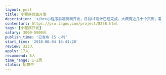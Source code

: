 ```yaml
---                
layout: post       
title: 小程序页面开发           
description: '</br>小程序前端页面开发，目前UI设计已经完成，大概有近几十个页面，需要完成前端页面开发工作。</br>要求：熟悉微信小程序前端开发，时间充裕，能配合后端开发完成整体项目开发工作。</br>'     
contenturl: https://pro.lagou.com/project/8258.html      
tags: [小程序开发]            
salary: 3000-5000元          
publish_time: '已发布 15 小时'         
start_time: '2018-06-04 16:41:20'           
review: 323人                   
apply: 17人                   
recommend: 5人                   
time_range: 1-2周              
status: 招募中                  
---                 
```

